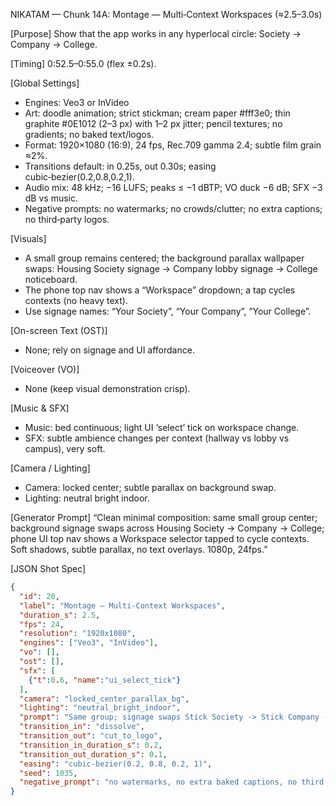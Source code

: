 NIKATAM — Chunk 14A: Montage — Multi‑Context Workspaces (≈2.5–3.0s)

[Purpose]
Show that the app works in any hyperlocal circle: Society → Company → College.

[Timing]
0:52.5–0:55.0 (flex ±0.2s).

[Global Settings]
- Engines: Veo3 or InVideo
- Art: doodle animation; strict stickman; cream paper #fff3e0; thin graphite #0E1012 (2–3 px) with 1–2 px jitter; pencil textures; no gradients; no baked text/logos.
- Format: 1920×1080 (16:9), 24 fps, Rec.709 gamma 2.4; subtle film grain ≈2%.
- Transitions default: in 0.25s, out 0.30s; easing cubic‑bezier(0.2,0.8,0.2,1).
- Audio mix: 48 kHz; −16 LUFS; peaks ≤ −1 dBTP; VO duck −6 dB; SFX −3 dB vs music.
- Negative prompts: no watermarks; no crowds/clutter; no extra captions; no third‑party logos.

 
[Visuals]
- A small group remains centered; the background parallax wallpaper swaps: Housing Society signage → Company lobby signage → College noticeboard.
- The phone top nav shows a “Workspace” dropdown; a tap cycles contexts (no heavy text).
 - Use signage names: “Your Society”, “Your Company”, “Your College”.

[On-screen Text (OST)]
- None; rely on signage and UI affordance.

[Voiceover (VO)]
- None (keep visual demonstration crisp).

[Music & SFX]
- Music: bed continuous; light UI ‘select’ tick on workspace change.
- SFX: subtle ambience changes per context (hallway vs lobby vs campus), very soft.

[Camera / Lighting]
- Camera: locked center; subtle parallax on background swap.
- Lighting: neutral bright indoor.



[Generator Prompt]
“Clean minimal composition: same small group center; background signage swaps across Housing Society → Company → College; phone UI top nav shows a Workspace selector tapped to cycle contexts. Soft shadows, subtle parallax, no text overlays. 1080p, 24fps.”

[JSON Shot Spec]
```json
{
  "id": 20,
  "label": "Montage — Multi-Context Workspaces",
  "duration_s": 2.5,
  "fps": 24,
  "resolution": "1920x1080",
  "engines": ["Veo3", "InVideo"],
  "vo": [],
  "ost": [],
  "sfx": [
    {"t":0.6, "name":"ui_select_tick"}
  ],
  "camera": "locked_center_parallax_bg",
  "lighting": "neutral_bright_indoor",
  "prompt": "Same group; signage swaps Stick Society -> Stick Company -> Stick College; phone Workspace selector tap cycles contexts; no baked text.",
  "transition_in": "dissolve",
  "transition_out": "cut_to_logo",
  "transition_in_duration_s": 0.2,
  "transition_out_duration_s": 0.1,
  "easing": "cubic-bezier(0.2, 0.8, 0.2, 1)",
  "seed": 1035,
  "negative_prompt": "no watermarks, no extra baked captions, no third-party logos"
}
```


